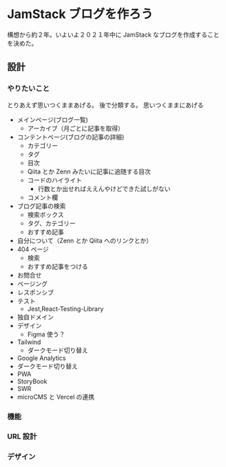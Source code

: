 # JamStack ブログを作ろう

構想から約２年。いよいよ２０２１年中に JamStack なブログを作成することを決めた。

## 設計

### やりたいこと

とりあえず思いつくままあげる。
後で分類する。
思いつくままにあげる

- メインページ(ブログ一覧)
  - アーカイブ（月ごとに記事を取得）
- コンテントページ(ブログの記事の詳細)
  - カテゴリー
  - タグ
  - 目次
  - Qiita とか Zenn みたいに記事に追随する目次
  - コードのハイライト
    - 行数とか出せればええんやけどできた試しがない
  - コメント欄
- ブログ記事の検索
  - 検索ボックス
  - タグ、カテゴリー
  - おすすめ記事
- 自分について（Zenn とか Qiita へのリンクとか）
- 404 ページ
  - 検索
  - おすすめ記事をつける
- お問合せ
- ページング
- レスポンシブ
- テスト
  - Jest,React-Testing-Library
- 独自ドメイン
- デザイン
  - Figma 使う？
- Tailwind
  - ダークモード切り替え
- Google Analytics
- ダークモード切り替え
- PWA
- StoryBook
- SWR
- microCMS と Vercel の連携

### 機能

### URL 設計

### デザイン
